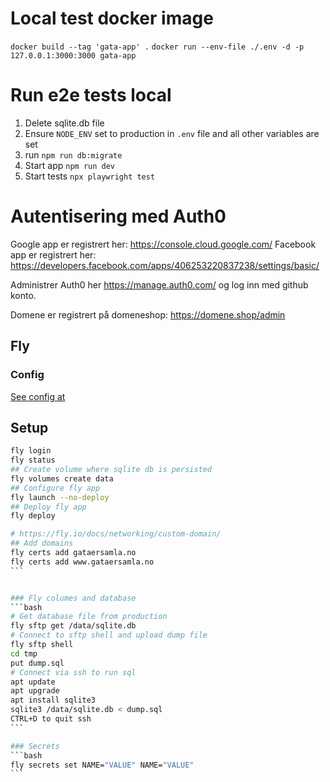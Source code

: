# Local test docker image

`docker build --tag 'gata-app' .`
`docker run --env-file ./.env -d -p 127.0.0.1:3000:3000 gata-app`

# Run e2e tests local
1. Delete sqlite.db file
3. Ensure `NODE_ENV` set to production in `.env` file and all other variables are set
2. run `npm run db:migrate`
3. Start app `npm run dev`
4. Start tests `npx playwright test`

# Autentisering med Auth0

Google app er registrert her: https://console.cloud.google.com/
Facebook app er registrert her: https://developers.facebook.com/apps/406253220837238/settings/basic/

Administrer Auth0 her https://manage.auth0.com/ og log inn med github konto.

Domene er registrert på domeneshop: https://domene.shop/admin

## Fly 
### Config
[See config at](https://fly.io/docs/reference/configuration/)
## Setup
````bash
fly login
fly status
## Create volume where sqlite db is persisted
fly volumes create data
## Configure fly app
fly launch --no-deploy
## Deploy fly app
fly deploy

# https://fly.io/docs/networking/custom-domain/
## Add domains
fly certs add gataersamla.no
fly certs add www.gataersamla.no
```


### Fly columes and database
```bash
# Get database file from production
fly sftp get /data/sqlite.db
# Connect to sftp shell and upload dump file
fly sftp shell
cd tmp
put dump.sql
# Connect via ssh to run sql
apt update
apt upgrade
apt install sqlite3
sqlite3 /data/sqlite.db < dump.sql
CTRL+D to quit ssh
```

### Secrets
```bash
fly secrets set NAME="VALUE" NAME="VALUE"
```
